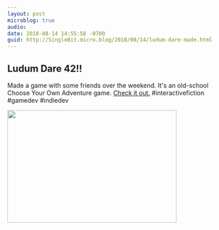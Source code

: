```yaml
---
layout: post
microblog: true
audio: 
date: 2018-08-14 14:55:58 -0700
guid: http://SingleBit.micro.blog/2018/08/14/ludum-dare-made.html
---
```

## Ludum Dare 42!!
Made a game with some friends over the weekend. It's an old-school Choose Your Own Adventure game. [Check it out.](https://games.gabrielcornish.com/ld-42-game/) #interactivefiction #gamedev #indiedev


<img src="http://www.gabrielcornish.com/uploads/2018/7061a95960.jpg" width="384" height="256" />
